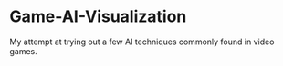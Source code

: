 # Game-AI-Visualization
My attempt at trying out a few AI techniques commonly found in video games. 
